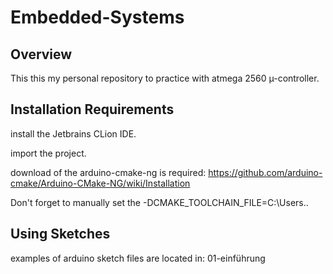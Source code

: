 # Embedded-Systems

## Overview

This this my personal repository to practice with
atmega 2560 µ-controller.

## Installation Requirements

install the Jetbrains CLion IDE.

import the project.

download of the arduino-cmake-ng is required:
https://github.com/arduino-cmake/Arduino-CMake-NG/wiki/Installation

Don't forget to manually set the -DCMAKE_TOOLCHAIN_FILE=C:\Users\..

## Using Sketches

examples of arduino sketch files are located in: 01-einführung